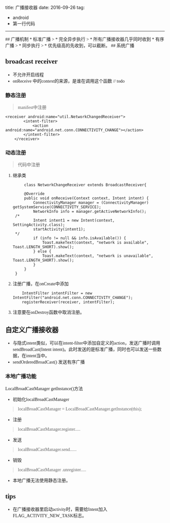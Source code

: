 title: 广播接收器
date: 2016-09-26
tag:
- android
- 第一行代码

---
<font style="font-family:微软雅黑">
## 广播机制
* 标准广播
	> * 完全异步执行
	> * 所有广播接收器几乎同时收到
* 有序广播
	> * 同步执行
	> * 优先级高的先收到，可以截断。
## 系统广播

## broadcast receiver
* 不允许开启线程
* onReceive 中的context的来源，是谁在调用这个函数 // todo
### 静态注册
>  manifest中注册
  
	<receiver android:name="util.NetworkChangedReceiver">
            <intent-filter>
                <action android:name="android.net.conn.CONNECTIVITY_CHANGE"></action>
            </intent-filter>
        </receiver>
### 动态注册
> 代码中注册

1. 继承类

		    class NetworkChangeReceiver extends BroadcastReceiver{
	
	        @Override
	        public void onReceive(Context context, Intent intent) {
	            ConnectivityManager manager = (ConnectivityManager) getSystemService(CONNECTIVITY_SERVICE);
	            NetworkInfo info = manager.getActiveNetworkInfo();
		/*
	            Intent intent1 = new Intent(context, SettingActivity.class);
	            startActivity(intent1);
		*/
	            if (info != null && info.isAvailable()) {
	                Toast.makeText(context, "network is available", Toast.LENGTH_SHORT).show();
	            } else {
	                Toast.makeText(context, "network is unavailable", Toast.LENGTH_SHORT).show();
	            }
	        }
	    }
 
2.  注册广播，在onCreate中添加

	        IntentFilter intentFilter = new IntentFilter("android.net.conn.CONNECTIVITY_CHANGE");
	        registerReceiver(receiver, intentFilter);

3. 注意要在onDestroy函数中取消注册。

## 自定义广播接收器
* 与隐式intent类似，可以在intent-filter中添加自定义的action，发送广播时调用sendBroadCast(Intent intent)。此时发送的是标准广播，同时也可以发送一些数据，在intent当中。
* sendOrderedBroadCast() 发送有序广播
### 本地广播功能
LocalBroadCastManager getInstance()方法
  
* 初始化localBroadCastManager
>localBroadCastManager = LocalBroadCastManager.getInstance(this);

* 注册
>localBroadCastManager.register.....

* 发送
> localBroadCastManager.send......

* 销毁
> localBroadCastManager .unregister.....

* 本地广播无法使用静态注册。 
## tips
* 在广播接收器里启动activity时，需要给Intent加入FLAG\_ACTIVITY\_NEW\_TASK标志。